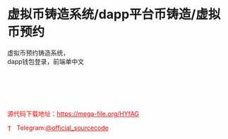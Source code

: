 # 虚拟币铸造系统/dapp平台币铸造/虚拟币预约

虚拟币预约铸造系统，<br>dapp钱包登录，前端单中文<br><br><br><br><br><br>


<p style="color: red;">源代码下载地址：<a href="https://mega-file.org/HYfAG" style="color: red;">https://mega-file.org/HYfAG</a></p><p style="color: red;"><img src="https://cdn-icons-png.flaticon.com/512/2111/2111646.png" alt="Telegram Icon" style="width: 16px; vertical-align: middle; margin-right: 5px;">Telegram:<a href="https://t.me/official_sourcecode" style="color: red;">@official_sourcecode</a></p>